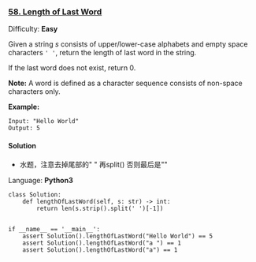 ### [58\. Length of Last Word](https://leetcode.com/problems/length-of-last-word/)

Difficulty: **Easy**


Given a string _s_ consists of upper/lower-case alphabets and empty space characters `' '`, return the length of last word in the string.

If the last word does not exist, return 0.

**Note:** A word is defined as a character sequence consists of non-space characters only.

**Example:**

```
Input: "Hello World"
Output: 5
```


#### Solution
- 水题，注意去掉尾部的" " 再split() 否则最后是""

Language: **Python3**

```python3
class Solution:
    def lengthOfLastWord(self, s: str) -> int:
        return len(s.strip().split(' ')[-1])
​
​
if __name__ == '__main__':
    assert Solution().lengthOfLastWord("Hello World") == 5
    assert Solution().lengthOfLastWord("a ") == 1
    assert Solution().lengthOfLastWord("a") == 1
​
```
